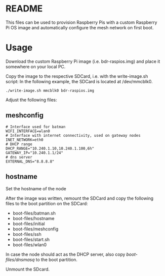 README
=======

This files can be used to provision Raspberry Pis with a custom Raspberry Pi OS image and automatically configure the mesh network on first boot.

Usage
======
Download the custom Raspberry Pi image (i.e. bdr-raspios.img) and place it somewhere on your local PC.

Copy the image to the respective SDCard, i.e. with the write-image.sh script: In the following example, the SDCard is located at /dev/mmcblk0.

    ./write-image.sh mmcblk0 bdr-raspios.img


Adjust the following files:

## meshconfig

    # Interface used for batman
    WIFI_INTERFACE=wlan0
    # Interface with internet connectivity, used on gateway nodes
    INET_NETWORK=eth0
    # DHCP range
    DHCP_RANGE="10.240.1.10,10.240.1.100,6h"
    GATEWAY_IP="10.240.1.1/24"
    # dns server
    EXTERNAL_DNS="8.8.8.8"


## hostname
Set the hostname of the node


After the image was written, remount the SDCard and copy the following files to the boot partition on the SDCard:
  * boot-files/batman.sh
  * boot-files/hostname
  * boot-files/initial
  * boot-files/meshconfig
  * boot-files/ssh
  * boot-files/start.sh
  * boot-files/wlan0

In case the node should act as the DHCP server, also copy *boot-files/dnsmasq* to the boot partition.

Unmount the SDcard.

